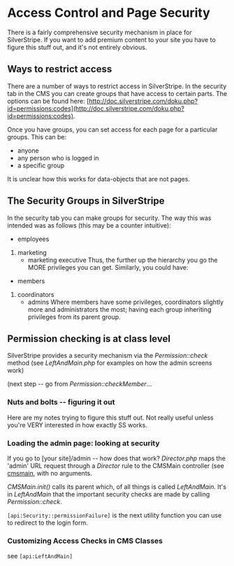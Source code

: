 # Access Control and Page Security

There is a fairly comprehensive security mechanism in place for SilverStripe. If you want to add premium content to your
site you have to figure this stuff out, and it's not entirely obvious. 

## Ways to restrict access

There are a number of ways to restrict access in SilverStripe.  In the security tab in the CMS you can create groups
that have access to certain parts.  The options can be found here:
[http://doc.silverstripe.com/doku.php?id=permissions:codes](http://doc.silverstripe.com/doku.php?id=permissions:codes). 

Once you have groups, you can set access for each page for a particular groups.  This can be:
- anyone
- any person who is logged in
- a specific group

It is unclear how this works for data-objects that are not pages.

## The Security Groups in SilverStripe

In the security tab you can make groups for security.  The way this was intended was as follows (this may be a counter
intuitive):
- employees
1.  marketing
    - marketing executive
Thus, the further up the hierarchy you go the MORE privileges you can get.  Similarly, you could have:
- members
1.  coordinators
    - admins
Where members have some privileges, coordinators slightly more and administrators the most; having each group inheriting
privileges from its parent group.     

## Permission checking is at class level

SilverStripe provides a security mechanism via the *Permission::check* method (see *LeftAndMain.php* for examples on how
the admin screens work)

(next step -- go from *Permission::checkMember*...

### Nuts and bolts -- figuring it out

Here are my notes trying to figure this stuff out. Not really useful unless you're VERY interested in how exactly SS
works.


### Loading the admin page: looking at security

If you go to [your site]/admin -- how does that work?
*Director.php* maps the 'admin' URL request through a *Director* rule to the CMSMain controller (see
[cmsmain](cmsmain), with no arguments. 

*CMSMain.init()* calls its parent which, of all things is called *LeftAndMain*. It's in *LeftAndMain* that the
important security checks are made by calling *Permission::check*. 

`[api:Security::permissionFailure]` is the next utility function you can use to redirect to the login form. 

### Customizing Access Checks in CMS Classes

see `[api:LeftAndMain]`
